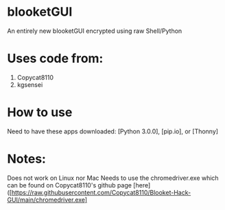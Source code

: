 # blooketGUI
An entirely new blooketGUI encrypted using raw Shell/Python

# Uses code from:
1) Copycat8110
2) kgsensei

# How to use
Need to have these apps downloaded: [Python 3.0.0], [pip.io], or [Thonny]
# Notes:
Does not work on Linux nor Mac
Needs to use the chromedriver.exe which can be found on Copycat8110's github page [here]([https://raw.githubusercontent.com/Copycat8110/Blooket-Hack-GUI/main/chromedriver.exe]
